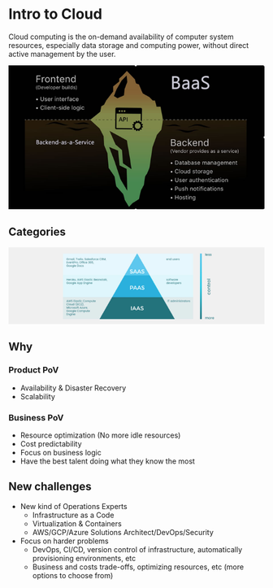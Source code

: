 # Intro to Cloud

Cloud computing is the on-demand availability of computer system resources, especially data storage and computing power, without direct active management by the user.

![baas](./baas.png)

## Categories

![cloud categories](./cloud-categories.png)

## Why

### Product PoV

* Availability & Disaster Recovery
* Scalability

### Business PoV

* Resource optimization (No more idle resources)
* Cost predictability
* Focus on business logic
* Have the best talent doing what they know the most

## New challenges

* New kind of Operations Experts
	* Infrastructure as a Code
	* Virtualization & Containers
	* AWS/GCP/Azure Solutions Architect/DevOps/Security
* Focus on harder problems
	* DevOps, CI/CD, version control of infrastructure, automatically provisioning environments, etc
	* Business and costs trade-offs, optimizing resources, etc (more options to choose from)
